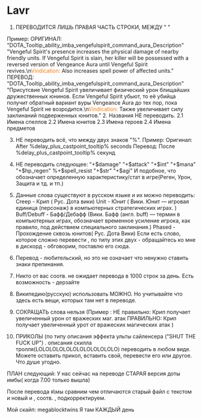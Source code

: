 # Lavr
1. ПЕРЕВОДИТСЯ ЛИШЬ ПРАВАЯ ЧАСТЬ СТРОКИ, МЕЖДУ " "

Пример: 
ОРИГИНАЛ:
"DOTA_Tooltip_ability_imba_vengefulspirit_command_aura_Description"					"Vengeful Spirit's presence increases the physical damage of nearby friendly units. If Vengeful Spirit is slain, her killer will be possessed with a reversed version of Vengeance Aura until Vengeful Spirit revives.\n<font color='#FF7800'>Vindication:</font> Also increases spell power of affected units."
ПЕРЕВОД:
"DOTA_Tooltip_ability_imba_vengefulspirit_command_aura_Description"					"Присутсвие Vengeful Spirit увеличивает физический урон блищайших дружественных юнинов. Если Vengeful Spirit убьют, то её убийца получит обратный вариант вуры Vengeance Aura до тех пор, пока Vengeful Spirit не возродится.\n<font color='#FF7800'>Vindication:</font> Также увеличивает силу заклинаний подверженных юнитов."
2. Названия НЕ переводить.
2.1 Имена спеллов
2.2 Имена юнитов
2.3 Имена героев
2.4 Имена предметов

3. НЕ переводить всё, что между двух знаков "%".
Пример: 
      Оригинал: After %delay_plus_castpoint_tooltip% seconds 
      Перевод: После %delay_plus_castpoint_tooltip% секунд
4. НЕ переводить следующее:
"+$damage"
"+$attack"
"+$int"
"+$mana"
"+$hp_regen"
%+$spell_resist
"+$str"
"+$agi"
И подобное, что обозначает определенную характеристику/стат в игре(Реген, Урон, Защита и тд. и тп.)

5. Данные слова существуют в русском языке и их можно переводить:
Creep - Крип ( Рус. Дота вики)
Unit - Юнит ( Вики. Юнит — игровая единица (персонаж) в компьютерных стратегических играх. )
Buff/Debuff - Бафф/Дебафф (Вики. Бафф (англ. buff) — термин в компьютерных играх, обозначает временное усиление игрока, как правило, под действием специального заклинания.)
Phased - Прохождение сквозь юнитов( Рус. Дота Вики)
Если есть слово, которое сложно перевести , по типу этих двух - обращайтесь ко мне в дискорд - обговорим, поставлю его сюда.

6. Перевод - любительский, но это не означает что ненужно ставить знаки препинания.

7. Никто от вас соотв. не ожидает перевода в 1000 строк за день. Есть возможность - дерзайте

8. Википедию(русскую) использовать МОЖНО. Но учитывайте что здесь есть вещи, которых там нет в переводе.

9. СОКРАЩАТЬ слова нельзя 
            (Пример :
            НЕ правильно: Крип получает увеличенный урон от вражеских маг. атак
            ПРАВИЛЬНО: Крип получает увеличенный урот от вражеских магических атак
            )
            
10. ПРИКОЛЫ (по типу описания эффекта ульты сайленсера ("SHUT THE FUCK UP") . описания скилла тролля(LOLOLOLOLOLOLOLOLOLOLOLO)  переводить в любом виде. Можете оставить прикол, вставить свой, перевести его или другое. Что душе угодно.

           
ПЛАН следующий:
У нас сейчас на переводе СТАРАЯ версия доты имбы( когда 7.00 только вышла)

После перевода я\мы сравним чем отличаются старый файл с текстом и новый и , соотв. , подкорректируем.

Мой скайп: megablocktwins
Я там КАЖДЫЙ день
